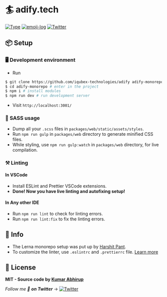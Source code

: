 # 🏄 adify.tech

[![Type](https://img.shields.io/badge/type-monorepo-yellow.svg?style=flat-square)](https://github.com/iqubex-technologies/adify)
[![emoji-log](https://cdn.jsdelivr.net/gh/ahmadawais/stuff@ca978741836412b5e33ce8561f5f95c933177067/emoji-log/flat.svg)](https://github.com/ahmadawais/Emoji-Log/)
[![Twitter](https://img.shields.io/twitter/follow/kumar_abhirup.svg?style=social&label=@kumar_abhirup)](https://twitter.com/kumar_abhirup/)

## 📦 Setup

### 🖥️ Development environment

- Run

```bash
$ git clone https://github.com/iqubex-technologies/adify adify-monorepo # to clone project
$ cd adify-monorepo # enter in the project
$ npm i # install modules
$ npm run dev # run development server
```

- Visit `http://localhost:3001/`

### 🎷 SASS usage

- Dump all your `.scss` files in `packages/web/static/assets/styles`.
- Run `npm run gulp` in `packages/web` directory to generate minified CSS files.
- While styling, use `npm run gulp:watch` in `packages/web` directory, for live compilation.

### ⚒️ Linting

#### In VSCode

- Install ESLint and Prettier VSCode extensions.
- **Done! Now you have live linting and autofixing setup!**

#### In Any other IDE

- Run `npm run lint` to check for linting errors.
- Run `npm run lint:fix` to fix the linting errors.

## 🦄 Info

- The Lerna monorepo setup was put up by [Harshit Pant](https://twitter.com/pantharshit00).
- To customize the linter, use `.eslintrc` and `.prettierrc` file. [Learn more](https://eslint.org)

## 📝 License

**MIT - Source code by [Kumar Abhirup](https://kumar.now.sh)**

_Follow me 👋 **on Twitter**_ → [![Twitter](https://img.shields.io/twitter/follow/kumar_abhirup.svg?style=social&label=@kumar_abhirup)](https://twitter.com/kumar_abhirup/)
